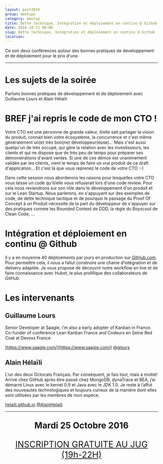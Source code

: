 ```yaml
---
layout: post2016
group: meetups
category: meetup
title: Dette technique, Intégration et déploiement en continu @ Github
date: 2016-10-11 08:00
slug: Dette technique, Intégration et déploiement en continu @ Github
location:
---
```

Ce soir deux conférences autour des bonnes pratiques de developpement et de déploiement pour le prix d'une. 


----

# Les sujets de la soirée

Parlons bonnes pratiques de développement et de déploiement avec Guillaume Lours et Alain Hélaïli


# BREF j'ai repris le code de mon CTO !

Votre CTO est une personne de grande valeur, il/elle sait partager la vision du produit, connait bien votre écosystème, la concurrence et c'est même généralement un(e) très bon(ne) developpeur(euse)...
Mais c'est aussi quelqu'un de très occupé, qui gère la relation avec les investisseurs, les clients et qui ne dispose que de très peu de temps pour préparer ses démonstrations d'avant ventes. Si une de ces démos est unanimement validée par les clients, vient le temps de faire un vrai produit de ce draft d'application... Et c'est là que vous reprenez le code de votre CTO :-)

Dans cette session nous aborderons les raisons pour lesquelles votre CTO vous laisse un code qu'il/elle vous refuserait lors d'une code review.
Pour cela nous reviendrons sur son rôle dans le développement d'un produit et sur le Lean Startup.
Nous parlerons, en s'appuyant sur des exemples de code, de dette technique tactique et de pourquoi le passage du Proof Of Concept à un Produit nécessite de la part du développeur de s'appuyer sur des pratiques comme les Bounded Context de DDD, la règle du Boyscout de Clean Code, ...


# Intégration et déploiement en continu @ Github

Il y a en moyenne 40 déploiements par jours en production sur <a href="http://github.com/" target="_blank">GitHub.com</a>. Pour permettre cela, il nous a fallut construire une chaine d’intégration et de delivery adaptée. Je vous propose de découvrir notre workflow en live et de faire connaissance avec Hubot, le plus prolifique des collaborateurs de GitHub.


# Les intervenants

## Guillaume Lours

Senior Developer at Saagie, i'm also a early adopter of Kanban in France. Co-funder of conference Lean Kanban France and Codeurs en Seine Red Coat at Devoxx France

[https://www.saagie.com/](https://www.saagie.com/) [@glours](https://twitter.com/glours)

## Alain Hélaïli

L’un des deux Octocats Français. Par conséquent, je fais tout, mais à moitié! Arrivé chez GitHub après être passé chez MongoDB, dynaTrace et BEA, j’ai démarré Linux avec le kernel 0.9 et Java avec le JDK 1.0. Je reste à l’affut des nouveautés technologiques et toujours curieux de la manière dont elles sont utilisées par les membres de mon espèce.

[helaili.github.io](helaili.github.io) [@AlainHelaili](https://twitter.com/AlainHelaili)


----

<p style="text-align: center; font-size: 200%;"><strong>Mardi 25 Octobre 2016</strong></p>
<p style="text-align: center; font-size: 200%;"><a title="Mardi 25 Octobre 2016 Inscriptions" href="https://www.eventbrite.fr/e/billets-dette-technique-integration-et-deploiement-en-continu-github-28505739434" target="_blank">INSCRIPTION GRATUITE AU JUG (19h-22H)</a></p>


